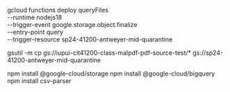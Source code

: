 
gcloud functions deploy queryFiles \
--runtime nodejs18 \
--trigger-event google.storage.object.finalize \
--entry-point query \
--trigger-resource sp24-41200-antweyer-mid-quarantine



gsutil -m cp gs://iupui-cit41200-class-malpdf-pdf-source-test/* gs://sp24-41200-antweyer-mid-quarantine



npm install @google-cloud/storage
npm install @google-cloud/bigquery
npm install csv-parser



